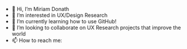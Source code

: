 - 👋 Hi, I’m Miriam Donath
- 👀 I’m interested in UX/Design Research
- 🌱 I’m currently learning how to use GitHub!
- 💞️ I’m looking to collaborate on UX Research projects that improve the world
- 📫 How to reach me: 

<!---
mgerver/mgerver is a ✨ special ✨ repository because its `README.md` (this file) appears on your GitHub profile.
You can click the Preview link to take a look at your changes.
--->
